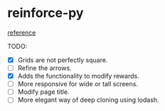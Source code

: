 # reinforce-py

[reference](https://codeburst.io/full-stack-single-page-application-with-vue-js-and-flask-b1e036315532)

TODO:
- [x] Grids are not perfectly square.
- [ ] Refine the arrows.
- [x] Adds the functionality to modify rewards.
- [ ] More responsive for wide or tall screens.
- [ ] Modify page title.
- [ ] More elegant way of deep cloning using lodash.
